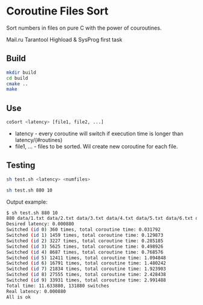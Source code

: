 # Coroutine Files Sort

Sort numbers in files on pure C with the power of couroutines.

Mail.ru Tarantool Highload & SysProg first task

## Build
```bash
mkdir build
cd build
cmake ..
make
```
## Use
```bash
coSort <latency> [file1, file2, ...]
```

- latency - every coroutine will switch if execution time is longer than latency/(#routines)
- file1, ... - files to be sorted. Wil create new coroutine for each file.

## Testing
```bash
sh test.sh <latency> <numfiles>
```
```bash
sh test.sh 880 10
```

Output example:

```bash
$ sh test.sh 880 10
880 data/1.txt data/2.txt data/3.txt data/4.txt data/5.txt data/6.txt data/7.txt data/8.txt data/9.txt data/10.txt
Desired latency: 0.000880
Switched (id 0) 360 times, total coroutine time: 0.031792
Switched (id 1) 1459 times, total coroutine time: 0.129873
Switched (id 2) 3227 times, total coroutine time: 0.285185
Switched (id 3) 5625 times, total coroutine time: 0.498926
Switched (id 4) 8687 times, total coroutine time: 0.768576
Switched (id 5) 12411 times, total coroutine time: 1.094848
Switched (id 6) 16791 times, total coroutine time: 1.480242
Switched (id 7) 21834 times, total coroutine time: 1.923903
Switched (id 8) 27555 times, total coroutine time: 2.428438
Switched (id 9) 33931 times, total coroutine time: 2.991488
Total time: 11.633880, 131880 switches
Real latency: 0.000880
All is ok
```
